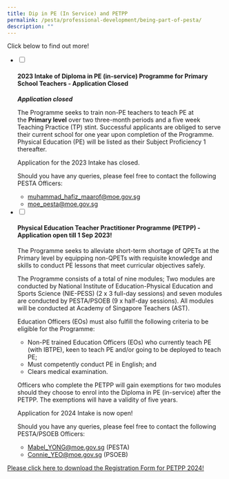 ```yaml
---
title: Dip in PE (In Service) and PETPP
permalink: /pesta/professional-development/being-part-of-pesta/
description: ""
---
```

Click below to find out more!

<ul class="jekyllcodex_accordion">
  <li>
    <input type="checkbox" id="accordion22">
    <label for="accordion22"><h4>2023 Intake of Diploma in PE (in-service) Programme for Primary School Teachers - Application Closed</h4></label>
    <div>
    <p><strong><em>Application closed</em></strong></p>
<p>The Programme seeks to train non-PE teachers to teach PE at the&nbsp;<strong>Primary level</strong>&nbsp;over two three-month periods and a five week Teaching Practice (TP) stint. Successful applicants are obliged to serve their current school for one year upon completion of the Programme. Physical Education (PE) will be listed as their Subject Proficiency 1 thereafter.&nbsp;</p>
<p>Application for the 2023 Intake has closed.&nbsp;</p>
<p>Should you have any queries, please feel free to contact the following PESTA Officers:</p>
<ul>
<li><a href="mailto:muhammad_hafiz_maarof@moe.gov.sg">muhammad_hafiz_maarof@moe.gov.sg</a>&nbsp;</li>
<li><a href="mailto:moe_pesta@moe.gov.sg">moe_pesta@moe.gov.sg</a></li>
</ul>
    </div>
  </li>
  <li>
    <input type="checkbox" id="accordion23">
    <label for="accordion23"><h4>Physical Education Teacher Practitioner Programme (PETPP) - Application open till 1 Sep 2023!</h4></label>
    <div>
      <p><em></em>  </p>
<p>The Programme seeks to alleviate short-term shortage of QPETs at the Primary level by equipping non-QPETs with requisite knowledge and skills to conduct PE lessons that meet curricular objectives safely.&nbsp;</p>
<p>The Programme consists of a total of nine modules; Two modules are conducted by National Institute of Education-Physical Education and Sports Science (NIE-PESS) (2 x 3 full-day sessions) and seven modules are conducted by PESTA/PSOEB (9 x half-day sessions). All modules will be conducted at Academy of Singapore Teachers (AST).</p>
<p>Education Officers (EOs) must also fulfill the following criteria to be eligible for the Programme:</p>
<ul>
<li>Non-PE trained Education Officers (EOs) who currently teach PE (with IBTPE), keen to teach PE and/or going to be deployed to teach PE;</li>
<li>Must competently conduct PE in English; and</li>
<li>Clears medical examination.</li>
</ul>
<p>Officers who complete the PETPP will gain exemptions for two modules should they choose to enrol into the Diploma in PE (in-service) after the PETPP. The exemptions will have a validity of five years.</p><p></p>
<p>Application for 2024 Intake is now open!</p>
<p>Should you have any queries, please feel free to contact the following PESTA/PSOEB Officers:</p>
<ul>
<li><a href="mailto:Mabel_YEO@moe.gov.sg">Mabel_YONG@moe.gov.sg</a>&nbsp;(PESTA)</li>
<li><a href="mailto:Connie_YEO@moe.gov.sg">Connie_YEO@moe.gov.sg</a>&nbsp;(PSOEB)</li>
</ul>
    </div>
  </li>
</ul>

[Please click here to download the Registration Form for PETPP 2024!](/files/registration%20form%20for%20petpp%202024.pdf)